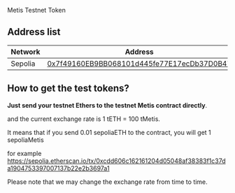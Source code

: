 Metis Testnet Token

## Address list

| Network | Address                                                                                                                       |
| ------- | ----------------------------------------------------------------------------------------------------------------------------- |
| Sepolia | [0x7f49160EB9BB068101d445fe77E17ecDb37D0B47](https://sepolia.etherscan.io/address/0x7f49160eb9bb068101d445fe77e17ecdb37d0b47) |

## How to get the test tokens?

**Just send your testnet Ethers to the testnet Metis contract directly**.

and the current exchange rate is 1 tETH = 100 tMetis.

It means that if you send 0.01 sepoliaETH to the contract, you will get 1 sepoliaMetis

for example https://sepolia.etherscan.io/tx/0xcdd606c162161204d05048af38383f1c37da1904753397007137b22e2b3697a1

Please note that we may change the exchange rate from time to time.
